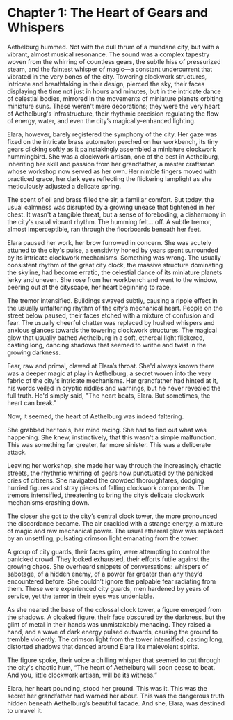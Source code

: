 # Chapter 1: The Heart of Gears and Whispers

Aethelburg hummed. Not with the dull thrum of a mundane city, but with a vibrant, almost musical resonance. The sound was a complex tapestry woven from the whirring of countless gears, the subtle hiss of pressurized steam, and the faintest whisper of magic—a constant undercurrent that vibrated in the very bones of the city. Towering clockwork structures, intricate and breathtaking in their design, pierced the sky, their faces displaying the time not just in hours and minutes, but in the intricate dance of celestial bodies, mirrored in the movements of miniature planets orbiting miniature suns. These weren't mere decorations; they were the very heart of Aethelburg's infrastructure, their rhythmic precision regulating the flow of energy, water, and even the city’s magically-enhanced lighting.

Elara, however, barely registered the symphony of the city. Her gaze was fixed on the intricate brass automaton perched on her workbench, its tiny gears clicking softly as it painstakingly assembled a miniature clockwork hummingbird. She was a clockwork artisan, one of the best in Aethelburg, inheriting her skill and passion from her grandfather, a master craftsman whose workshop now served as her own. Her nimble fingers moved with practiced grace, her dark eyes reflecting the flickering lamplight as she meticulously adjusted a delicate spring.

The scent of oil and brass filled the air, a familiar comfort. But today, the usual calmness was disrupted by a growing unease that tightened in her chest. It wasn't a tangible threat, but a sense of foreboding, a disharmony in the city's usual vibrant rhythm. The humming felt… off. A subtle tremor, almost imperceptible, ran through the floorboards beneath her feet.

Elara paused her work, her brow furrowed in concern. She was acutely attuned to the city's pulse, a sensitivity honed by years spent surrounded by its intricate clockwork mechanisms. Something was wrong. The usually consistent rhythm of the great city clock, the massive structure dominating the skyline, had become erratic, the celestial dance of its miniature planets jerky and uneven. She rose from her workbench and went to the window, peering out at the cityscape, her heart beginning to race.


The tremor intensified. Buildings swayed subtly, causing a ripple effect in the usually unfaltering rhythm of the city’s mechanical heart. People on the street below paused, their faces etched with a mixture of confusion and fear. The usually cheerful chatter was replaced by hushed whispers and anxious glances towards the towering clockwork structures. The magical glow that usually bathed Aethelburg in a soft, ethereal light flickered, casting long, dancing shadows that seemed to writhe and twist in the growing darkness.

Fear, raw and primal, clawed at Elara’s throat. She'd always known there was a deeper magic at play in Aethelburg, a secret woven into the very fabric of the city's intricate mechanisms. Her grandfather had hinted at it, his words veiled in cryptic riddles and warnings, but he never revealed the full truth. He'd simply said, "The heart beats, Elara. But sometimes, the heart can break."

Now, it seemed, the heart of Aethelburg was indeed faltering.

She grabbed her tools, her mind racing. She had to find out what was happening. She knew, instinctively, that this wasn't a simple malfunction. This was something far greater, far more sinister. This was a deliberate attack.

Leaving her workshop, she made her way through the increasingly chaotic streets, the rhythmic whirring of gears now punctuated by the panicked cries of citizens. She navigated the crowded thoroughfares, dodging hurried figures and stray pieces of falling clockwork components. The tremors intensified, threatening to bring the city’s delicate clockwork mechanisms crashing down.


The closer she got to the city’s central clock tower, the more pronounced the discordance became. The air crackled with a strange energy, a mixture of magic and raw mechanical power. The usual ethereal glow was replaced by an unsettling, pulsating crimson light emanating from the tower.

A group of city guards, their faces grim, were attempting to control the panicked crowd. They looked exhausted, their efforts futile against the growing chaos. She overheard snippets of conversations: whispers of sabotage, of a hidden enemy, of a power far greater than any they’d encountered before. She couldn’t ignore the palpable fear radiating from them. These were experienced city guards, men hardened by years of service, yet the terror in their eyes was undeniable.


As she neared the base of the colossal clock tower, a figure emerged from the shadows. A cloaked figure, their face obscured by the darkness, but the glint of metal in their hands was unmistakably menacing. They raised a hand, and a wave of dark energy pulsed outwards, causing the ground to tremble violently. The crimson light from the tower intensified, casting long, distorted shadows that danced around Elara like malevolent spirits.

The figure spoke, their voice a chilling whisper that seemed to cut through the city's chaotic hum, “The heart of Aethelburg will soon cease to beat. And you, little clockwork artisan, will be its witness.”

Elara, her heart pounding, stood her ground. This was it. This was the secret her grandfather had warned her about. This was the dangerous truth hidden beneath Aethelburg’s beautiful facade. And she, Elara, was destined to unravel it.